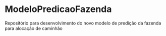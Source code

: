 # ModeloPredicaoFazenda
Repositório para desenvolvimento do novo modelo de predição da fazenda para alocação de caminhão
